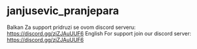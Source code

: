 # janjusevic_pranjepara
Balkan 
Za support pridruzi se ovom discord serveru: https://discord.gg/zjZJAuUUF6
English
For support join our discord server: https://discord.gg/zjZJAuUUF6
